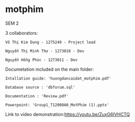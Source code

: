 # motphim
 SEM 2
 
 3 collaborators:
 
    Võ Thị Kim Dung - 1275249 - Project lead

    Nguyễn Thị Minh Thư - 1273010 - Dev

    Nguyễn Hồng Phúc - 1273011 - Dev

Documetation included on the main folder:

    Intallation guide: 'huongdancaidat_motphim.pdf'

    Database source : 'dbforum.sql'

    Documentation : 'Review.pdf'

    Powerpoint: 'Group1_T12008A0_MotPhim (1).pptx'

Link to video demonstration:https://youtu.be/ZuxG6IVHCTQ
